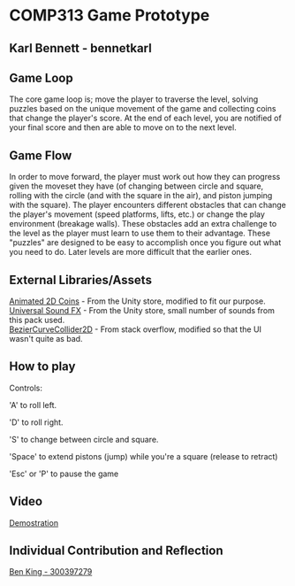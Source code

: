 # COMP313 Game Prototype

## Karl Bennett - bennetkarl

## Game Loop
The core game loop is; move the player to traverse the level, solving puzzles based on the unique movement of the game and collecting coins that change the player's score. 
At the end of each level, you are notified of your final score and then are able to move on to the next level.



## Game Flow
In order to move forward, the player must work out how they can progress given the moveset they have (of changing between circle and square, rolling with the circle (and with the square in the air), and piston jumping with the square). 
The player encounters different obstacles that can change the player's movement (speed platforms, lifts, etc.) or change the play environment (breakage walls). 
These obstacles add an extra challenge to the level as the player must learn to use them to their advantage.
These "puzzles" are designed to be easy to accomplish once you figure out what you need to do. Later levels are more difficult that the earlier ones.

## External Libraries/Assets
  
[Animated 2D Coins](https://assetstore.unity.com/packages/2d/environments/animated-2d-coins-22097) - From the Unity store, modified to fit our purpose.  
[Universal Sound FX](https://assetstore.unity.com/packages/audio/sound-fx/universal-sound-fx-17256) - From the Unity store, small number of sounds from this pack used.\
[BezierCurveCollider2D](https://stackoverflow.com/questions/25958171/how-can-i-create-a-2d-curve-collider) - From stack overflow, modified so that the UI wasn't quite as bad.

## How to play
Controls:

'A' to roll left.

'D' to roll right.

'S' to change between circle and square.

'Space' to extend pistons (jump) while you're a square (release to retract)

'Esc' or 'P' to pause the game

## Video

[Demostration](https://gitlab.ecs.vuw.ac.nz/comp313-2019-a3/t9/comp313_game_prototype/blob/master/Feature%20Demostration%20Video.mp4)  
  
## Individual Contribution and Reflection  
[Ben King - 300397279](https://gitlab.ecs.vuw.ac.nz/comp313-2019-a3/t9/comp313_game_prototype/blob/master/Ben%20Reflection.md)
